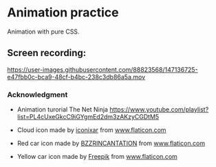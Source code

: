 # Animation practice

Animation with pure CSS.

## Screen recording:


https://user-images.githubusercontent.com/88823568/147136725-e47fbb0c-bca9-48cf-b4bc-238c3db86a5a.mov


### Acknowledgment

- Animation turorial The Net Ninja https://www.youtube.com/playlist?list=PL4cUxeGkcC9iGYgmEd2dm3zAKzyCGDtM5
- Cloud icon made by <a href="https://www.flaticon.com/authors/iconixar" title="iconixar">iconixar</a> from <a href="https://www.flaticon.com/" title="Flaticon">www.flaticon.com</a>

- Red car icon made by <a href="https://www.flaticon.com/authors/bzzrincantation" title="BZZRINCANTATION">BZZRINCANTATION</a> from <a href="https://www.flaticon.com/" title="Flaticon">www.flaticon.com</a>

- Yellow car icon made by <a href="https://www.flaticon.com/authors/freepik" title="Freepik">Freepik</a> from <a href="https://www.flaticon.com/" title="Flaticon">www.flaticon.com</a>
